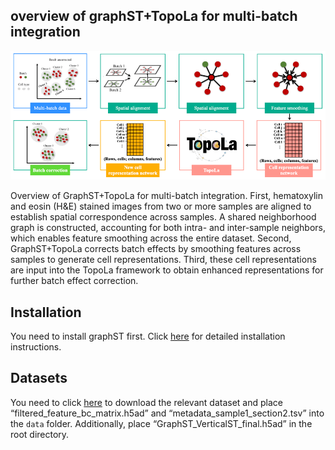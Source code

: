
## overview of graphST+TopoLa for multi-batch integration

<p align="center">
<img src="https://github.com/kaizheng-academic/TopoLa/blob/main/src/graphST_TopoLa_batch.png" width="1000" />
</p>
Overview of GraphST+TopoLa for multi-batch integration. First, hematoxylin and eosin (H&E) stained images from two or more samples are aligned to establish spatial correspondence across samples. A shared neighborhood graph is constructed, accounting for both intra- and inter-sample neighbors, which enables feature smoothing across the entire dataset. Second, GraphST+TopoLa corrects batch effects by smoothing features across samples to generate cell representations. Third, these cell representations are input into the TopoLa framework to obtain enhanced representations for further batch effect correction.

Installation
------------

You need to install graphST first. Click [here](https://github.com/JinmiaoChenLab/GraphST)  for detailed installation instructions.


## Datasets 

You need to click [here](https://drive.google.com/file/d/1IEqq16XulvrirYL-oCGPbfRIzFz3OMS3/view?usp=share_link)  to download the relevant dataset and place “filtered_feature_bc_matrix.h5ad” and “metadata_sample1_section2.tsv” into the `data` folder. Additionally, place “GraphST_VerticalST_final.h5ad” in the root directory.



